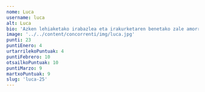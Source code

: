 ```yaml
---
nome: Luca
username: luca
alt: Luca
bio: 'Azken lehiaketako irabazlea eta irakurketaren benetako zale amorratua, Luca beti dabil liburuen artean murgilduta, istorio berriak eta ezagutzak deskubritzen. Irakurtzea abentura gisa hartzen du, eta bere jakin-minak generoz genero eramaten du. 14 urterekin dagoeneko irakurtzeko erronkak gustuko ditu, eta aurten ere tituluari eusteko prest dago! 📚🏆🚀'
image: '../../content/concorrenti/img/luca.jpg'
punti: 23
puntiEnero: 4
urtarrilekoPuntuak: 4
puntiFebrero: 10
otsailkoPuntuak: 10
puntiMarzo: 9
martxoPuntuak: 9
slug: 'luca-25'
---
```

